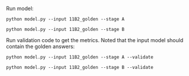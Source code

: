 Run model:

`python model.py --input 11B2_golden --stage A`

`python model.py --input 11B2_golden --stage B`

Run validation code to get the metrics. Noted that the input model should contain the golden answers:

`python model.py --input 11B2_golden --stage A --validate`

`python model.py --input 11B2_golden --stage B --validate`